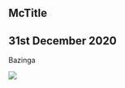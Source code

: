 ## McTitle
## 31st December 2020

Bazinga

![](https://cdn.discordapp.com/attachments/794700507448475679/794966006078242826/20210101_215242.jpg)
